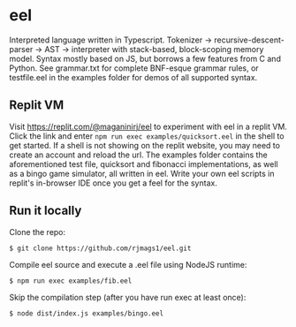 # eel
Interpreted language written in Typescript. Tokenizer -> recursive-descent-parser -> AST -> interpreter with stack-based, block-scoping memory model. Syntax mostly based on JS, but borrows a few features from C and Python. See grammar.txt for complete BNF-esque grammar rules, or testfile.eel in the examples folder for demos of all supported syntax. 


## Replit VM
Visit https://replit.com/@maganinirj/eel to experiment with eel in a replit VM. Click the link and enter `npm run exec examples/quicksort.eel` in the shell to get started. If a shell is not showing on the replit website, you may need to create an account and reload the url. The examples folder contains the aforementioned test file, quicksort and fibonacci implementations, as well as a bingo game simulator, all written in eel. Write your own eel scripts in replit's in-browser IDE once you get a feel for the syntax.


## Run it locally
Clone the repo:
```
$ git clone https://github.com/rjmags1/eel.git
```

Compile eel source and execute a .eel file using NodeJS runtime:
```
$ npm run exec examples/fib.eel
```

Skip the compilation step (after you have run exec at least once):
```
$ node dist/index.js examples/bingo.eel
```
